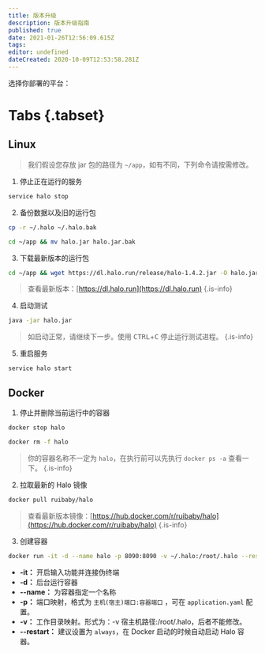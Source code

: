 ```yaml
---
title: 版本升级
description: 版本升级指南
published: true
date: 2021-01-26T12:56:09.615Z
tags: 
editor: undefined
dateCreated: 2020-10-09T12:53:58.281Z
---
```


选择你部署的平台：

# Tabs {.tabset}
## Linux <i class="mdi mdi-ubuntu"></i>

> 我们假设您存放 jar 包的路径为 `~/app`，如有不同，下列命令请按需修改。

1. 停止正在运行的服务

```bash
service halo stop
```

2. 备份数据以及旧的运行包

```bash
cp -r ~/.halo ~/.halo.bak
```

```bash
cd ~/app && mv halo.jar halo.jar.bak
```

3. 下载最新版本的运行包

```bash
cd ~/app && wget https://dl.halo.run/release/halo-1.4.2.jar -O halo.jar
```

> 查看最新版本：[https://dl.halo.run](https://dl.halo.run)
{.is-info}


4. 启动测试

```bash
java -jar halo.jar
```

> 如启动正常，请继续下一步。使用 <kbd>CTRL</kbd>+<kbd>C</kbd> 停止运行测试进程。
{.is-info}

5. 重启服务

```
service halo start
```


## Docker <i class="mdi mdi-docker"></i>

1. 停止并删除当前运行中的容器

```bash
docker stop halo
```

```bash
docker rm -f halo
```

> 你的容器名称不一定为 `halo`，在执行前可以先执行 `docker ps -a` 查看一下。
{.is-info}

2. 拉取最新的 Halo 镜像

```bash
docker pull ruibaby/halo
```

> 查看最新版本镜像：[https://hub.docker.com/r/ruibaby/halo](https://hub.docker.com/r/ruibaby/halo)
{.is-info}

3. 创建容器

```bash
docker run -it -d --name halo -p 8090:8090 -v ~/.halo:/root/.halo --restart=always ruibaby/halo
```
- **-it：** 开启输入功能并连接伪终端
- **-d：** 后台运行容器
- **--name：** 为容器指定一个名称
- **-p：** 端口映射，格式为 `主机(宿主)端口:容器端口` ，可在 `application.yaml` 配置。
- **-v：** 工作目录映射。形式为：-v 宿主机路径:/root/.halo，后者不能修改。
- **--restart：** 建议设置为 `always`，在 Docker 启动的时候自动启动 Halo 容器。